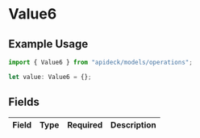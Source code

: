 # Value6

## Example Usage

```typescript
import { Value6 } from "apideck/models/operations";

let value: Value6 = {};
```

## Fields

| Field       | Type        | Required    | Description |
| ----------- | ----------- | ----------- | ----------- |